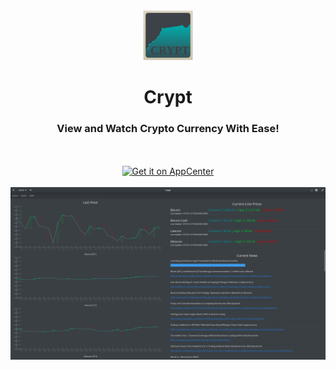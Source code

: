 <div align="center">
    <img width="80" height="80" src="icon.svg" alt="Icon">
  <h1 align="center">Crypt</h1>
  <h3 align="center">View and Watch Crypto Currency With Ease!</h3>
  <br><br>
  <a href="https://appcenter.elementary.io/com.github.dcharles525.crypt">
    <img src="https://appcenter.elementary.io/badge.svg?new" alt="Get it on AppCenter" />
  </a>
  <br><br>
  <img src="https://raw.githubusercontent.com/dcharles525/crypt/master/data/screenshot.png" alt="Crypt Screenshot">
</div>
